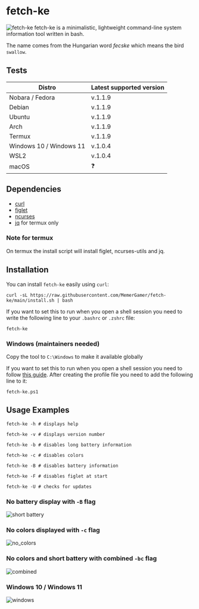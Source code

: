 # fetch-ke

![fetch-ke](assets/main.png?raw=true "fetch-ke")
fetch-ke is a minimalistic, lightweight command-line system information tool written in bash.

The name comes from the Hungarian word <i>fecske</i> which means the bird `swallow`.

## Tests

| Distro                  | Latest supported version |
| ----------------------- | ------------------------ |
| Nobara / Fedora         | v.1.1.9                  |
| Debian                  | v.1.1.9                  |
| Ubuntu                  | v.1.1.9                  |
| Arch                    | v.1.1.9                  |
| Termux                  | v.1.1.9                  |
| Windows 10 / Windows 11 | v.1.0.4                  |
| WSL2                    | v.1.0.4                  |
| macOS                   | :question:               |

## Dependencies

- [curl](https://github.com/curl/curl)
- [figlet](https://github.com/cmatsuoka/figlet)
- [ncurses](https://github.com/mirror/ncurses)
- [jq](https://github.com/stedolan/jq) for termux only

### Note for termux

On termux the install script will install figlet, ncurses-utils and jq.

## Installation

You can install `fetch-ke` easily using `curl`:

```console
curl -sL https://raw.githubusercontent.com/MemerGamer/fetch-ke/main/install.sh | bash
```

If you want to set this to run when you open a shell session you need to write the following line to your `.bashrc` or `.zshrc` file:

```console
fetch-ke
```

### Windows (maintainers needed)

Copy the tool to `C:\Windows` to make it available globally

If you want to set this to run when you open a shell session you need to follow [this guide](https://superuser.com/a/1009553).
After creating the profile file you need to add the following line to it:

```console
fetch-ke.ps1
```

## Usage Examples

```console
fetch-ke -h # displays help

fetch-ke -v # displays version number

fetch-ke -b # disables long battery information

fetch-ke -c # disables colors

fetch-ke -B # disables battery information

fetch-ke -F # disables figlet at start

fetch-ke -U # checks for updates
```

### No battery display with `-B` flag

![short battery](assets/no_battery.png?raw=true "short battery")

### No colors displayed with `-c` flag

![no_colors](assets/no_colors.png?raw=true "no colors")

### No colors and short battery with combined `-bc` flag

![combined](assets/combined.png?raw=true "combined")

### Windows 10 / Windows 11

![windows](assets/windows.png?raw=true "windows")
